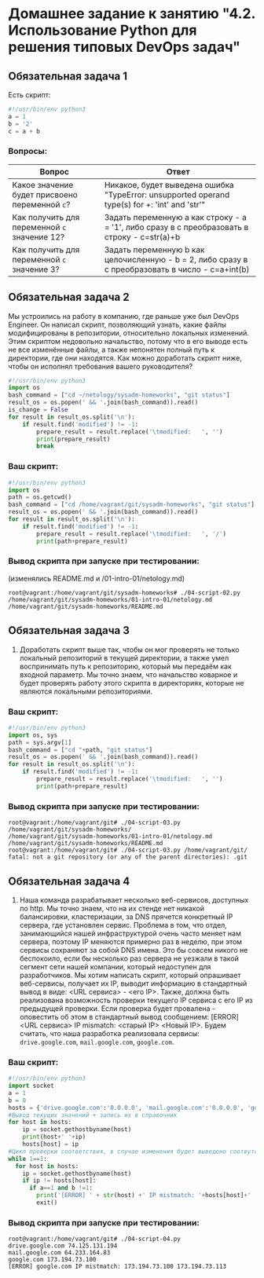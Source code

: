 # Домашнее задание к занятию "4.2. Использование Python для решения типовых DevOps задач"

## Обязательная задача 1

Есть скрипт:
```python
#!/usr/bin/env python3
a = 1
b = '2'
c = a + b
```

### Вопросы:
| Вопрос  | Ответ |
| ------------- | ------------- |
| Какое значение будет присвоено переменной `c`?  | Никакое, будет выведена ошибка "TypeError: unsupported operand type(s) for +: 'int' and 'str'"  |
| Как получить для переменной `c` значение 12?  | Задать переменную a как строку - a = '1', либо сразу в c преобразовать в строку - c=str(a)+b  |
| Как получить для переменной `c` значение 3?  | Задать переменную b как целочисленную - b = 2, либо сразу в c преобразовать в число - c=a+int(b)  |

## Обязательная задача 2
Мы устроились на работу в компанию, где раньше уже был DevOps Engineer. Он написал скрипт, позволяющий узнать, какие файлы модифицированы в репозитории, относительно локальных изменений. Этим скриптом недовольно начальство, потому что в его выводе есть не все изменённые файлы, а также непонятен полный путь к директории, где они находятся. Как можно доработать скрипт ниже, чтобы он исполнял требования вашего руководителя?

```python
#!/usr/bin/env python3
import os
bash_command = ["cd ~/netology/sysadm-homeworks", "git status"]
result_os = os.popen(' && '.join(bash_command)).read()
is_change = False
for result in result_os.split('\n'):
    if result.find('modified') != -1:
        prepare_result = result.replace('\tmodified:   ', '')
        print(prepare_result)
        break
```

### Ваш скрипт:
```python
#!/usr/bin/env python3
import os
path = os.getcwd()
bash_command = ["cd /home/vagrant/git/sysadm-homeworks", "git status"]
result_os = os.popen(' && '.join(bash_command)).read()
for result in result_os.split('\n'):
    if result.find('modified') != -1:
        prepare_result = result.replace('\tmodified:   ', '/')
        print(path+prepare_result)
```

### Вывод скрипта при запуске при тестировании:
(изменялись README.md и /01-intro-01/netology.md)
```
root@vagrant:/home/vagrant/git/sysadm-homeworks# ./04-script-02.py
/home/vagrant/git/sysadm-homeworks/01-intro-01/netology.md
/home/vagrant/git/sysadm-homeworks/README.md
```

## Обязательная задача 3
1. Доработать скрипт выше так, чтобы он мог проверять не только локальный репозиторий в текущей директории, а также умел воспринимать путь к репозиторию, который мы передаём как входной параметр. Мы точно знаем, что начальство коварное и будет проверять работу этого скрипта в директориях, которые не являются локальными репозиториями.

### Ваш скрипт:
```python
#!/usr/bin/env python3
import os, sys
path = sys.argv[1]
bash_command = ["cd "+path, "git status"]
result_os = os.popen(' && '.join(bash_command)).read()
for result in result_os.split('\n'):
    if result.find('modified') != -1:
        prepare_result = result.replace('\tmodified:   ', '')
        print(path+prepare_result)
```

### Вывод скрипта при запуске при тестировании:
```
root@vagrant:/home/vagrant/git# ./04-script-03.py /home/vagrant/git/sysadm-homeworks/
/home/vagrant/git/sysadm-homeworks/01-intro-01/netology.md
/home/vagrant/git/sysadm-homeworks/README.md
root@vagrant:/home/vagrant/git# ./04-script-03.py /home/vagrant/git/
fatal: not a git repository (or any of the parent directories): .git
```

## Обязательная задача 4
1. Наша команда разрабатывает несколько веб-сервисов, доступных по http. Мы точно знаем, что на их стенде нет никакой балансировки, кластеризации, за DNS прячется конкретный IP сервера, где установлен сервис. Проблема в том, что отдел, занимающийся нашей инфраструктурой очень часто меняет нам сервера, поэтому IP меняются примерно раз в неделю, при этом сервисы сохраняют за собой DNS имена. Это бы совсем никого не беспокоило, если бы несколько раз сервера не уезжали в такой сегмент сети нашей компании, который недоступен для разработчиков. Мы хотим написать скрипт, который опрашивает веб-сервисы, получает их IP, выводит информацию в стандартный вывод в виде: <URL сервиса> - <его IP>. Также, должна быть реализована возможность проверки текущего IP сервиса c его IP из предыдущей проверки. Если проверка будет провалена - оповестить об этом в стандартный вывод сообщением: [ERROR] <URL сервиса> IP mismatch: <старый IP> <Новый IP>. Будем считать, что наша разработка реализовала сервисы: `drive.google.com`, `mail.google.com`, `google.com`.

### Ваш скрипт:
```python
#!/usr/bin/env python3
import socket
a = 1
b = 0
hosts = {'drive.google.com':'0.0.0.0', 'mail.google.com':'0.0.0.0', 'google.com':'0.0.0.0'}
#Вывод текущих значений + запись их в справочник
for host in hosts:
    ip = socket.gethostbyname(host)
    print(host+' '+ip)
    hosts[host] = ip
#Цикл проверки соответствия, в случае изменения будет выведено соотвутствующее сообщение и выход из цикла
while 1==1:
  for host in hosts:
    ip = socket.gethostbyname(host)
    if ip != hosts[host]:
      if a==1 and b !=1:
        print('[ERROR] ' + str(host) +' IP mistmatch: '+hosts[host]+' '+ip)
        exit()
```

### Вывод скрипта при запуске при тестировании:
```
root@vagrant:/home/vagrant/git# ./04-script-04.py
drive.google.com 74.125.131.194
mail.google.com 64.233.164.83
google.com 173.194.73.100
[ERROR] google.com IP mistmatch: 173.194.73.100 173.194.73.113
```

